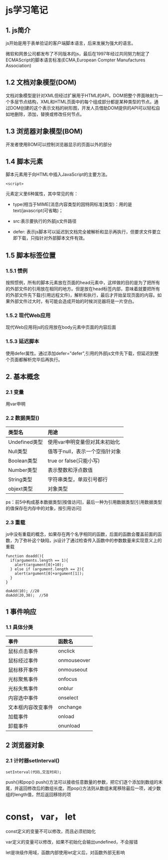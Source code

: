 # js学习笔记

## 1. js简介
js开始是用于表单验证的客户端脚本语言，后来发展为强大的语言。

微软和网景公司都发布了不同版本的js，最后在1997年经过共同努力制定了ECMAScript的脚本语言标准(ECMA,European Compter Manufactures Association)
## 1.2 文档对象模型(DOM)

文档对象模型是针对XML但经过扩展用于HTML的API，DOM把整个界面映射为一个多层节点结构，XML和HTML页面中的每个组成部分都是某种类型的节点。通过DOM创建的这个表示文档的树形图，开发人员借助DOM提供的API可以轻松自如地删除，添加，替换或修改任何节点。

## 1.3 浏览器对象模型(BOM)

开发者使用BOM可以控制浏览器显示的页面以外的部分

## 1.4 脚本元素

脚本元素用于向HTML中插入JavaScript的主要方法。

```
<script>
```

元素定义里6种属性，其中常见的有：

* type(相当于MIME[消息内容类型的因特网标准]类型)：用的是text/javascript(可省略)；

* src:表示要执行的外部js文件路径
* defer: 表示js脚本可以延迟到文档完全被解析和显示再执行，但要求文件要立即下载，只指针对外部脚本文件有效。

## 1.5 脚本标签位置

### 1.5.1 惯例

按照惯例，所有的脚本元素放在页面的head元素中，这样做的目的是为了把所有的外部文件的引用放在相同的地方。但是放在head标签内部，意味着就要把所有的外部文件先下载(引用远程文件)，解析和执行，最后才开始呈现页面的内容。如果外部文件过大时，有可能会造成开始的时候浏览器将是一片空白。

### 1.5.2 现代Web应用

现代Web应用将js的应用放在body元素中页面的内容后面

### 1.5.3 延迟脚本

使用defer属性。通过添加defer="defer",引用的外部js文件先下载，但延迟到整个页面都解析完毕后再执行。



## 2. 基本概念

### 2.1 变量

用var申明

### 2.2 数据类型()

|类型名|用途|
|:--|:--|
|Undefined类型|使用var申明变量但对其未初始化|
|Null类型|值等于null，表示一个空指针对象|
|Boolean类型|true or false(只能小写)|
|Number类型|表示整数和浮点数值|
|String类型|字符串类型，单双引号都行|
|objext类型|对象类型|
ps：前5中构成基本数据类型[按值访问]，最后一种为引用数据类型[引用数据类型的值保存在内存中的对象，按引用访问]
### 2.3 重载

js中没有重载的概念，如果存在两个名字相同的函数，后面的函数会覆盖前面的函数，为了弥补这个缺陷，js设计了通过检查传入函数中的参数数量来实现意义上的重载

```
function doadd(){
  if(arguments.length == 1){
    alert(argument[0]+10);
  } else if (argument.length == 2){
    alert(argument[0]+argument[1]);
  }
}

doAdd(10); //20
doAdd(20,30);  //50

```


## 1 事件响应

### 1.1 具体分类

|事件|函数名|
|:--|:--|
|鼠标点击事件|onclick|
|鼠标经过事件|onmouseover|
|鼠标移开事件|onmouseout|
|光标聚焦事件|onfocus|
|光标失焦事件|onblur|
|内容选中事件|onselect|
|文本框内容改变事件|onchange|
|加载事件|onload|
|卸载事件|onunload|

## 2 浏览器对象

### 2.1 计时器setInterval()

```
setInterval(代码,交互时间);
```

push()和pop()
push()方法可以接收任意数量的参数，把它们逐个添加到数组的末尾，并返回修改后的数组长度。而pop()方法则从数组末尾移除最后一项，减少数组的length值，然后返回移除的项


# const， var， let

const定义的变量不可以修改，而且必须初始化

var定义的变量可以修改，如果不初始化会输出undefined，不会报错

let是块级作用域，函数内部使用let定义后，对函数外部无影响